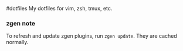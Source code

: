 #dotfiles
My dotfiles for vim, zsh, tmux, etc.

### zgen note
To refresh and update zgen plugins, run `zgen update`. They are cached
normally.
